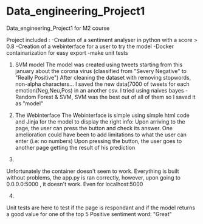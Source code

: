 # Data_engineering_Project1
Data_engineering_Project1 for M2 course

Project included :
-Creation of a sentiment analyser in python with a score > 0.8 
-Creation of a webinterface for a user to try the model
-Docker containarization for easy export
-make unit tests 


1) SVM model
The model was created using tweets starting from this january about the corona virus (classified from "Severy Negative" to "Really Positive")
After cleaning the dataset with removing stopwords, non-alpha characters...
I saved the new data(7000 of tweets for each emotion(Neg,Neu,Pos) in an another csv.
I tried using naives bayes - Random Forest & SVM, SVM was the best out of all of them so I saved it as "model"

2) The Webinterface
The Webinterface is simple using simple html code and Jinja for the model to display the right info:
Upon arriving to the page, the user can press the button and check its answer. One amelioration could have been to add limitations to what the user can enter (i.e: no numbers)
Upon pressing the button, the user goes to another page getting the result of his prediction

3) 
Unfortunately the container doesn't seem to work. Everything is built without problems, the app.py is ran correctly, however, upon going to 0.0.0.0:5000 , it doesn't work.
Even for localhost:5000 

4)
Unit tests are here to test if the page is respondant and if the model returns a good value for one of the top 5 Positive sentiment word: "Great"
